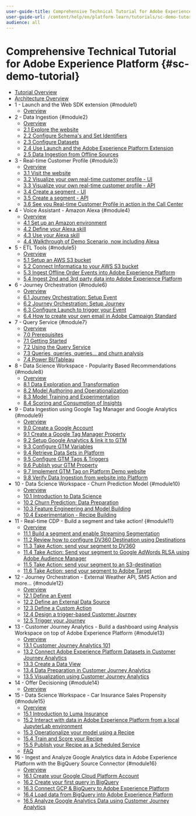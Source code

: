 ```yaml
---
user-guide-title: Comprehensive Technical Tutorial for Adobe Experience Platform
user-guide-url: /content/help/en/platform-learn/tutorials/sc-demo-tutorial/overview.html
audience: all
---
```


# Comprehensive Technical Tutorial for Adobe Experience Platform {#sc-demo-tutorial}

+ [Tutorial Overview](/help/tutorial-platform-demo-sc/overview.md)
+ [Architecture Overview](/help/tutorial-platform-demo-sc/architecture.md)
+ 1 - Launch and the Web SDK extension {#module1}
  + [Overview](/help/tutorial-platform-demo-sc/modules/module1/data-ingestion-launch-web-sdk.md)
+ 2 - Data Ingestion {#module2}
  + [Overview](/help/tutorial-platform-demo-sc/modules/module2/data-ingestion.md)
  + [2.1 Explore the website](/help/tutorial-platform-demo-sc/modules/module2/ex1.md)
  + [2.2 Configure Schema's and Set Identifiers](/help/tutorial-platform-demo-sc/modules/module2/ex2.md)
  + [2.3 Configure Datasets](/help/tutorial-platform-demo-sc/modules/module2/ex3.md)
  + [2.4 Use Launch and the Adobe Experience Platform Extension](/help/tutorial-platform-demo-sc/modules/module2/ex4.md)
  + [2.5 Data Ingestion from Offline Sources](/help/tutorial-platform-demo-sc/modules/module2/ex5.md)
+ 3 - Real-time Customer Profile {#module3}
  + [Overview](/help/tutorial-platform-demo-sc/modules/module3/real-time-customer-profile.md)
  + [3.1 Visit the website](/help/tutorial-platform-demo-sc/modules/module3/ex1.md)
  + [3.2 Visualize your own real-time customer profile - UI](/help/tutorial-platform-demo-sc/modules/module3/ex2.md)
  + [3.3 Visualize your own real-time customer profile - API](/help/tutorial-platform-demo-sc/modules/module3/ex3.md)
  + [3.4 Create a segment - UI](/help/tutorial-platform-demo-sc/modules/module3/ex4.md)
  + [3.5 Create a segment - API](/help/tutorial-platform-demo-sc/modules/module3/ex5.md)
  + [3.6 See you Real-time Customer Profile in action in the Call Center](/help/tutorial-platform-demo-sc/modules/module3/ex6.md)
+ 4 - Voice Assistant - Amazon Alexa {#module4}
  + [Overview](/help/tutorial-platform-demo-sc/modules/module4/data-ingestion-amazon-alexa.md)
  + [4.1 Set up an Amazon environment](/help/tutorial-platform-demo-sc/modules/module4/ex1.md)
  + [4.2 Define your Alexa skill](/help/tutorial-platform-demo-sc/modules/module4/ex2.md)
  + [4.3 Use your Alexa skill](/help/tutorial-platform-demo-sc/modules/module4/ex3.md)
  + [4.4 Walkthrough of Demo Scenario, now including Alexa](/help/tutorial-platform-demo-sc/modules/module4/ex4.md)
+ 5 - ETL Tools {#module5}
  + [Overview](/help/tutorial-platform-demo-sc/modules/module5/data-ingestion-informatica-etl.md)
  + [5.1 Setup an AWS S3 bucket](/help/tutorial-platform-demo-sc/modules/module5/ex1.md)
  + [5.2 Connect Informatica to your AWS S3 bucket](/help/tutorial-platform-demo-sc/modules/module5/ex2.md)
  + [5.3 Ingest Offline Order Events into Adobe Experience Platform](/help/tutorial-platform-demo-sc/modules/module5/ex3.md)
  + [5.4 Ingest 2nd and 3rd party data into Adobe Experience Platform](/help/tutorial-platform-demo-sc/modules/module5/ex4.md)
+ 6 - Journey Orchestration {#module6}
  + [Overview](/help/tutorial-platform-demo-sc/modules/module6/journey-orchestration-create-account.md)
  + [6.1 Journey Orchestration: Setup Event](/help/tutorial-platform-demo-sc/modules/module6/ex1.md)
  + [6.2 Journey Orchestration: Setup Journey](/help/tutorial-platform-demo-sc/modules/module6/ex2.md)
  + [6.3 Configure Launch to trigger your Event](/help/tutorial-platform-demo-sc/modules/module6/ex3.md)
  + [6.4 How to create your own email in Adobe Campaign Standard](/help/tutorial-platform-demo-sc/modules/module6/ex4.md)
+ 7 - Query Service {#module7}
  + [Overview](/help/tutorial-platform-demo-sc/modules/module7/query-service.md)
  + [7.0 Prerequisites](/help/tutorial-platform-demo-sc/modules/module7/ex0.md)
  + [7.1 Getting Started](/help/tutorial-platform-demo-sc/modules/module7/ex1.md)
  + [7.2 Using the Query Service](/help/tutorial-platform-demo-sc/modules/module7/ex2.md)
  + [7.3 Queries, queries, queries... and churn analysis](/help/tutorial-platform-demo-sc/modules/module7/ex3.md)
  + [7.4 Power BI/Tableau](/help/tutorial-platform-demo-sc/modules/module7/ex4.md)
+ 8 - Data Science Workspace - Popularity Based Recommendations {#module8}
  + [Overview](/help/tutorial-platform-demo-sc/modules/module8/data-science-workspace-popularity-based-recommendations.md)
  + [8.1 Data Exploration and Transformation](/help/tutorial-platform-demo-sc/modules/module8/ex1.md)
  + [8.2 Model Authoring and Operationalization](/help/tutorial-platform-demo-sc/modules/module8/ex2.md)
  + [8.3 Model Training and Experimentation](/help/tutorial-platform-demo-sc/modules/module8/ex3.md)
  + [8.4 Scoring and Consumption of Insights](/help/tutorial-platform-demo-sc/modules/module8/ex4.md)
+ 9 - Data Ingestion using Google Tag Manager and Google Analytics {#module9}
  + [Overview](/help/tutorial-platform-demo-sc/modules/module9/data-ingestion-using-google-tag-manager-and-google-analytics.md)
  + [9.0 Create a Google Account](/help/tutorial-platform-demo-sc/modules/module9/ex0.md)
  + [9.1 Create a Google Tag Manager Property](/help/tutorial-platform-demo-sc/modules/module9/ex1.md)
  + [9.2 Setup Google Analytics & link it to GTM](/help/tutorial-platform-demo-sc/modules/module9/ex2.md)
  + [9.3 Configure GTM Variables](/help/tutorial-platform-demo-sc/modules/module9/ex3.md)
  + [9.4 Retrieve Data Sets in Platform](/help/tutorial-platform-demo-sc/modules/module9/ex4.md)
  + [9.5 Configure GTM Tags & Triggers](/help/tutorial-platform-demo-sc/modules/module9/ex5.md)
  + [9.6 Publish your GTM Property](/help/tutorial-platform-demo-sc/modules/module9/ex6.md)
  + [9.7 Implement GTM Tag on Platform Demo website](/help/tutorial-platform-demo-sc/modules/module9/ex7.md)
  + [9.8 Verify Data Ingestion from website into Platform](/help/tutorial-platform-demo-sc/modules/module9/ex8.md)
+ 10 - Data Science Workspace - Churn Prediction Model {#module10}
  + [Overview](/help/tutorial-platform-demo-sc/modules/module10/data-science-workspace-churn-prediction-model.md)
  + [10.1 Introduction to Data Science](/help/tutorial-platform-demo-sc/modules/module10/ex1.md)
  + [10.2 Churn Prediction: Data Preparation](/help/tutorial-platform-demo-sc/modules/module10/ex2.md)
  + [10.3 Feature Engineering and Model Building](/help/tutorial-platform-demo-sc/modules/module10/ex3.md)
  + [10.4 Experimentation - Recipe Building](/help/tutorial-platform-demo-sc/modules/module10/ex4.md)
+ 11 - Real-time CDP - Build a segment and take action! {#module11}
  + [Overview](/help/tutorial-platform-demo-sc/modules/module11/real-time-cdp-build-a-segment-take-action.md)
  + [11.1 Build a segment and enable Streaming Segmentation](/help/tutorial-platform-demo-sc/modules/module11/ex1.md)
  + [11.2 Review how to configure DV360 Destination using Destinations](/help/tutorial-platform-demo-sc/modules/module11/ex2.md)
  + [11.3 Take Action: send your segment to DV360](/help/tutorial-platform-demo-sc/modules/module11/ex3.md)
  + [11.4 Take Action: Send your segment to Google AdWords RLSA using Adobe Audience Manager](/help/tutorial-platform-demo-sc/modules/module11/ex4.md)
  + [11.5 Take Action: send your segment to an S3-destination](/help/tutorial-platform-demo-sc/modules/module11/ex5.md)
  + [11.6 Take Action: send your segment to Adobe Target](/help/tutorial-platform-demo-sc/modules/module11/ex6.md)
+ 12 - Journey Orchestration - External Weather API, SMS Action and more... {#module12}
  + [Overview](/help/tutorial-platform-demo-sc/modules/module12/journey-orchestration-external-weather-api-sms.md)
  + [12.1 Define an Event](/help/tutorial-platform-demo-sc/modules/module12/ex1.md)
  + [12.2 Define an External Data Source](/help/tutorial-platform-demo-sc/modules/module12/ex2.md)
  + [12.3 Define a Custom Action](/help/tutorial-platform-demo-sc/modules/module12/ex3.md)
  + [12.4 Design a trigger-based Customer Journey](/help/tutorial-platform-demo-sc/modules/module12/ex4.md)
  + [12.5 Trigger your Journey](/help/tutorial-platform-demo-sc/modules/module12/ex5.md)
+ 13 - Customer Journey Analytics - Build a dashboard using Analysis Workspace on top of Adobe Experience Platform {#module13}
  + [Overview](/help/tutorial-platform-demo-sc/modules/module13/customer-journey-analytics-build-a-dashboard.md)
  + [13.1 Customer Journey Analytics 101](/help/tutorial-platform-demo-sc/modules/module13/ex1.md)
  + [13.2 Connect Adobe Experience Platform Datasets in Customer Journey Analytics](/help/tutorial-platform-demo-sc/modules/module13/ex2.md)
  + [13.3 Create a Data View](/help/tutorial-platform-demo-sc/modules/module13/ex3.md)
  + [13.4 Data Preparation in Customer Journey Analytics](/help/tutorial-platform-demo-sc/modules/module13/ex4.md)
  + [13.5 Visualization using Customer Journey Analytics](/help/tutorial-platform-demo-sc/modules/module13/ex5.md)
+ 14 - Offer Decisioning {#module14}
  + [Overview](/help/tutorial-platform-demo-sc/modules/module14/offer-decisioning.md)
+ 15 - Data Science Workspace - Car Insurance Sales Propensity {#module15}
  + [Overview](/help/tutorial-platform-demo-sc/modules/module15/data-science-workspace-car-insurance-sales-propensity.md)
  + [15.1 Introduction to Luma Insurance](/help/tutorial-platform-demo-sc/modules/module15/ex1.md)
  + [15.2 Interact with data in Adobe Experience Platform from a local JupyterLab environment](/help/tutorial-platform-demo-sc/modules/module15/ex2.md)
  + [15.3 Operationalize your model using a Recipe](/help/tutorial-platform-demo-sc/modules/module15/ex3.md)
  + [15.4 Train and Score your Recipe](/help/tutorial-platform-demo-sc/modules/module15/ex4.md)
  + [15.5 Publish your Recipe as a Scheduled Service](/help/tutorial-platform-demo-sc/modules/module15/ex5.md)
  + [FAQ](/help/tutorial-platform-demo-sc/modules/module15/qa.md)
+ 16 - Ingest and Analyze Google Analytics data in Adobe Experience Platform with the BigQuery Source Connector {#module16}
  + [Overview](/help/tutorial-platform-demo-sc/modules/module16/customer-journey-analytics-bigquery-gcp.md)
  + [16.1 Create your Google Cloud Platform Account](/help/tutorial-platform-demo-sc/modules/module16/ex1.md)
  + [16.2 Create your first query in BigQuery](/help/tutorial-platform-demo-sc/modules/module16/ex2.md)
  + [16.3 Connect GCP & BigQuery to Adobe Experience Platform](/help/tutorial-platform-demo-sc/modules/module16/ex3.md)
  + [16.4 Load data from BigQuery into Adobe Experience Platform](/help/tutorial-platform-demo-sc/modules/module16/ex4.md)
  + [16.5 Analyze Google Analytics Data using Customer Journey Analytics](/help/tutorial-platform-demo-sc/modules/module16/ex5.md)
